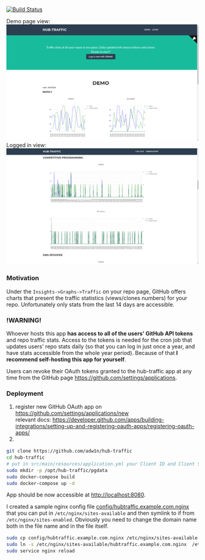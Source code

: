 [![Build Status](https://travis-ci.org/adw1n/hub-traffic.svg?branch=master)](https://travis-ci.org/adw1n/hub-traffic)

Demo page view:
![demo](docs/hub_traffic_demo_page.png)
Logged in view:
![demo](docs/hub_traffic_logged_in_view.png)

### Motivation
Under the `Insights->Graphs->Traffic` on your repo page, GitHub offers charts that present the traffic statistics (views/clones numbers) for your repo. Unfortunately only stats from the last 14 days are accessible. 

### !WARNING!  
Whoever hosts this app **has access to all of the users' GitHub API tokens** and repo traffic stats. Access to the tokens is needed for the cron job that updates users' repo stats daily (so that you can log in just once a year, and have stats accessible from the whole year period). Because of that **I recommend self-hosting this app for yourself**.

Users can revoke their OAuth tokens granted to the hub-traffic app at any time from the GitHub page <https://github.com/settings/applications>.

### Deployment
1. register new GitHub OAuth app on <https://github.com/settings/applications/new>  
relevant docs: <https://developer.github.com/apps/building-integrations/setting-up-and-registering-oauth-apps/registering-oauth-apps/>
2.
```bash
git clone https://github.com/adw1n/hub-traffic
cd hub-traffic
# put in src/main/resources/application.yml your Client ID and Client Secret obtained during step 1)
sudo mkdir -p /opt/hub-traffic/pgdata
sudo docker-compose build
sudo docker-compose up -d
```
App should be now accessible at <http://localhost:8080>.

I created a sample nginx config file [config/hubtraffic.example.com.nginx](config/hubtraffic.example.com.nginx) that you can put in `/etc/nginx/sites-available` and then symlink to if from `/etc/nginx/sites-enabled`. Obviously you need to change the domain name both in the file name and in the file itself.
```bash
sudo cp config/hubtraffic.example.com.nginx /etc/nginx/sites-available
sudo ln -s /etc/nginx/sites-available/hubtraffic.example.com.nginx  /etc/nginx/sites-enabled/hubtraffic.example.com
sudo service nginx reload
```
